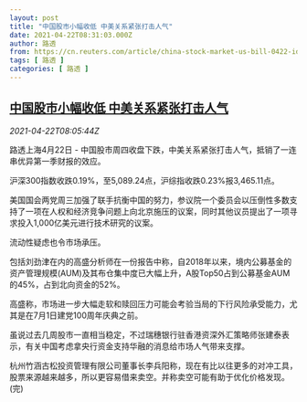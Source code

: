 ```yaml
---
layout: post
title: "中国股市小幅收低 中美关系紧张打击人气"
date: 2021-04-22T08:31:03.000Z
author: 路透
from: https://cn.reuters.com/article/china-stock-market-us-bill-0422-idCNKBS2C90U6
tags: [ 路透 ]
categories: [ 路透 ]
---
```

<!--1619080263000-->
[中国股市小幅收低 中美关系紧张打击人气](https://cn.reuters.com/article/china-stock-market-us-bill-0422-idCNKBS2C90U6)
------

<div>
<div><i>2021-04-22T08:05:44Z</i></div><p>路透上海4月22日 - 中国股市周四收盘下跌，中美关系紧张打击人气，抵销了一连串优异第一季财报的效应。</p><p>沪深300指数收跌0.19%，至5,089.24点，沪综指收跌0.23%报3,465.11点。</p><p>美国国会两党周三加强了联手抗衡中国的努力，参议院一个委员会以压倒性多数支持了一项在人权和经济竞争问题上向北京施压的议案，同时其他议员提出了一项寻求投入1,000亿美元进行技术研究的议案。</p><p>流动性疑虑也令市场承压。</p><p>包括刘劲津在内的高盛分析师在一份报告中称，自2018年以来，境内公募基金的资产管理规模(AUM)及其布仓集中度已大幅上升，A股Top50占到公募基金AUM的45%，占到北向资金的52%。</p><p>高盛称，市场进一步大幅走软和赎回压力可能会考验当局的下行风险承受能力，尤其是在7月1日建党100周年庆典之前。</p><p>虽说过去几周股市一直相当稳定，不过瑞穗银行驻香港资深外汇策略师张建泰表示，有关中国考虑拿央行资金支持华融的消息给市场人气带来支撑。</p><p>杭州竹涵古松投资管理有限公司董事长李兵阳称，现在有比以往更多的对冲工具，股票来源越来越多，所以更容易借来卖空。并称卖空可能有助于优化价格发现。(完)</p>
</div>
